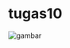 # tugas10

![gambar](https://user-images.githubusercontent.com/32156079/85583675-0a625e80-b671-11ea-8ef6-7949da51b5bd.PNG)
